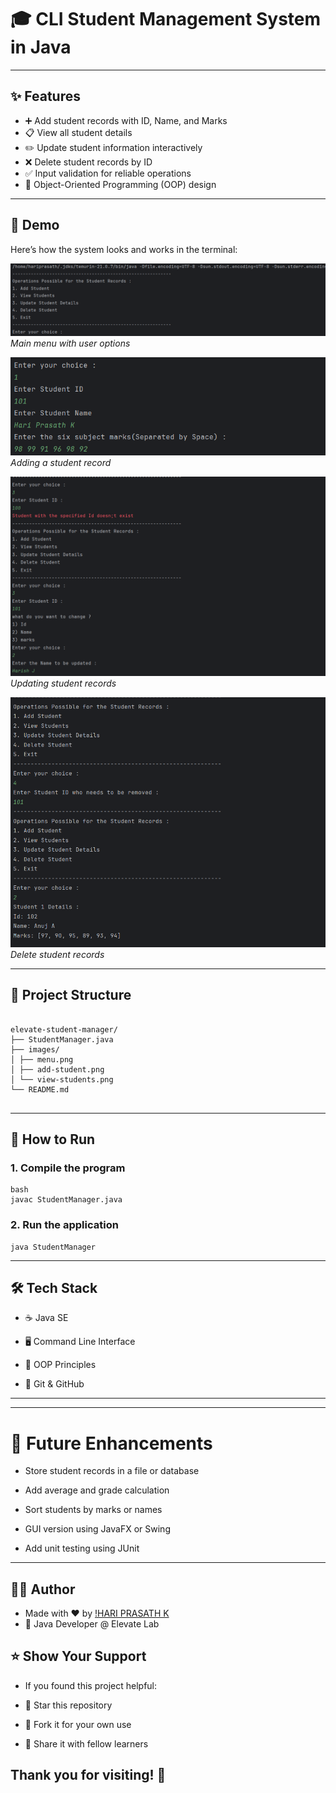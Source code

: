 # 🎓 CLI Student Management System in Java

---

## ✨ Features

- ➕ Add student records with ID, Name, and Marks
- 📋 View all student details
- ✏️ Update student information interactively
- ❌ Delete student records by ID
- ✅ Input validation for reliable operations
- 🧠 Object-Oriented Programming (OOP) design

---

## 📸 Demo

Here’s how the system looks and works in the terminal:

![Menu](images/screenshot1.png)
*Main menu with user options*

![Add Student](images/screenshot2.png)
*Adding a student record*

![Update Students](images/screenshot3.png)
*Updating student records*

![Delete Students](images/screenshot4.png)
*Delete student records*

---

## 📁 Project Structure

```aiignore

elevate-student-manager/
├── StudentManager.java
├── images/
│ ├── menu.png
│ ├── add-student.png
│ └── view-students.png
└── README.md


```


---

## 🚀 How to Run

### 1. Compile the program
```
bash
javac StudentManager.java

```

### 2. Run the application
```
java StudentManager
```
---

## 🛠 Tech Stack
- ☕ Java SE

- 🖥️ Command Line Interface

- 🌱 OOP Principles

- 🔧 Git & GitHub

---

---

# 🔮 Future Enhancements
- Store student records in a file or database

- Add average and grade calculation

- Sort students by marks or names

- GUI version using JavaFX or Swing

- Add unit testing using JUnit

---

## 🙋‍♂️ Author
- Made with ❤️ by [!HARI PRASATH K](https://github.com/hariPrasathK-Dev)
- 🚀 Java Developer @ Elevate Lab

## ⭐️ Show Your Support
- If you found this project helpful:

- 🌟 Star this repository

- 🍴 Fork it for your own use

- 📣 Share it with fellow learners

## Thank you for visiting! 🙌